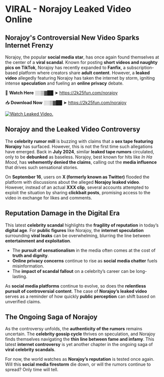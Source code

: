 # VIRAL - Norajoy Leaked Video Online

## **Norajoy's Controversial New Video Sparks Internet Frenzy**  

Norajoy, the popular **social media star**, has once again found themselves at the center of a **viral scandal**. Known for posting **short videos and naughty pics on TikTok**, Norajoy has recently expanded to **Fanfix**, a subscription-based platform where creators share **adult content**. However, a **leaked video** allegedly featuring Norajoy has taken the internet by storm, igniting intense **speculation** and fueling an **online privacy** debate.  

🔴 **Watch Here** ░░▒▓██ ➤ https://2k25fun.com/norajoy  

📥 **Download Now** ░░▒▓██ ➤ https://2k25fun.com/norajoy  

[![Watch Leaked Video.](https://miro.medium.com/v2/resize:fit:828/format:webp/1*cilzJN44JGOrTw9NJCrNHA.gif "Watch Leaked Video")](https://2k25fun.com/norajoy)

## **Norajoy and the Leaked Video Controversy**  

The **celebrity rumor mill** is buzzing with claims that a **sex tape featuring Norajoy** has surfaced. However, this is not the first time such allegations have emerged. Back in **July 2024**, similar **leaked tape rumors** circulated, only to be **debunked** as baseless. Norajoy, best known for hits like *In Ha Mood*, has **vehemently denied the claims**, calling out the **media influence** that drives such sensational stories.  

On **September 16**, users on **X (formerly known as Twitter)** flooded the platform with discussions about the alleged **Norajoy leaked video**. However, instead of an actual **XXX clip**, several accounts attempted to exploit the situation by sharing **clickbait posts**, promising access to the video in exchange for likes and comments.  

## **Reputation Damage in the Digital Era**  

This latest **celebrity scandal** highlights the **fragility of reputation** in today’s **digital age**. For **public figures** like Norajoy, the **internet speculation** surrounding **viral leaks** can be overwhelming, blurring the line between **entertainment and exploitation**.  

- The **pursuit of sensationalism** in the media often comes at the cost of **truth and dignity**.  
- **Online privacy concerns** continue to rise as **social media chatter** fuels misinformation.  
- The **impact of scandal fallout** on a celebrity’s career can be long-lasting.  

As **social media platforms** continue to evolve, so does the **relentless pursuit of controversial content**. The case of **Norajoy’s leaked video** serves as a reminder of how quickly **public perception** can shift based on unverified claims.  

## **The Ongoing Saga of Norajoy**  

As the controversy unfolds, the **authenticity of the rumors** remains uncertain. The **celebrity gossip cycle** thrives on speculation, and Norajoy finds themselves navigating the **thin line between fame and infamy**. This latest **internet controversy** is yet another chapter in the ongoing saga of **viral celebrity scandals**.  

For now, the world watches as **Norajoy’s reputation** is tested once again. Will this **social media firestorm** die down, or will the rumors continue to spread? Only time will tell.